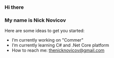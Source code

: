 ### Hi there

### My name is Nick Novicov

Here are some ideas to get you started:

- I’m currently working on "Commer"
- I’m currently learning C# and .Net Core platform
- How to reach me: thenicknovicov@gmail.com
<!-- - 👯 I’m looking to collaborate on .
- 🤔 I’m looking for help with ...
- 💬 Ask me about ..... !-->
<!-- - 😄 Pronouns: ... 
- ⚡ Fun fact: .. !-->

